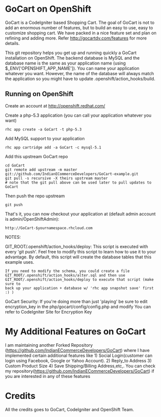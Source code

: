 GoCart on OpenShift
======================
GoCart is a CodeIgniter based Shopping Cart. The goal of GoCart is not to add an enormous number of features, but to build an easy to use, easy to customize shopping cart. We have packed in a nice feature set and plan on refining and adding more.
Refer http://gocartdv.com/features for more details.

This git repository helps you get up and running quickly a GoCart installation
on OpenShift.  The backend database is MySQL and the database name is the 
same as your application name (using $_ENV['OPENSHIFT_APP_NAME']).  You can name
your application whatever you want.  However, the name of the database will always
match the application so you might have to update .openshift/action_hooks/build.


Running on OpenShift
----------------------------

Create an account at http://openshift.redhat.com/

Create a php-5.3 application (you can call your application whatever you want)

    rhc app create -a GoCart -t php-5.3

Add MySQL support to your application

    rhc app cartridge add -a GoCart -c mysql-5.1

Add this upstream GoCart repo

    cd GoCart 
    git remote add upstream -m master git://github.com/IndianECommerceDevelopers/GoCart-example.git
    git pull -s recursive -X theirs upstream master
    # note that the git pull above can be used later to pull updates to GoCart
    
Then push the repo upstream

    git push

That's it, you can now checkout your application at (default admin account is admin/OpenShiftAdmin):

    http://GoCart-$yournamespace.rhcloud.com


NOTES:

GIT_ROOT/.openshift/action_hooks/deploy:
    This script is executed with every 'git push'.  Feel free to modify this script
    to learn how to use it to your advantage.  By default, this script will create
    the database tables that this example uses.

    If you need to modify the schema, you could create a file 
    GIT_ROOT/.openshift/action_hooks/alter.sql and then use
    GIT_ROOT/.openshift/action_hooks/deploy to execute that script (make sure to
    back up your application + database w/ 'rhc app snapshot save' first :) )

GoCart Security:
    If you're doing more than just 'playing' be sure to edit encryption_key in the php/gocart/config/config.php and modify
    You can refer to CodeIgniter Site for Encryption Key
    
	
My Additional Features on GoCart
================================
I am maintaining another Forked Repository (https://github.com/IndianECommerceDevelopers/GoCart) where I have implemented certain additional features like 1)  Social Login(customer can login using Facebook, Google or Yahoo Account).  2) Reply_to Address 3) Custom Product Size 4)  Save Shipping/Billing Address,etc,.
You can check my repository(https://github.com/IndianECommerceDevelopers/GoCart) if you are interested in any of these features


Credits
=======
All the credits goes to GoCart, CodeIgniter and OpenShift Team.